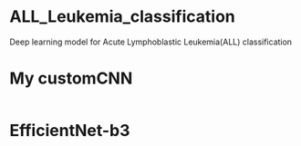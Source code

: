 # ALL_Leukemia_classification
Deep learning model for Acute Lymphoblastic Leukemia(ALL) classification

# My customCNN
```

```

# EfficientNet-b3
```
```

